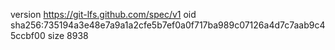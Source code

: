 version https://git-lfs.github.com/spec/v1
oid sha256:735194a3e48e7a9a1a2cfe5b7ef0a0f717ba989c07126a4d7c7aab9c45ccbf00
size 8938
